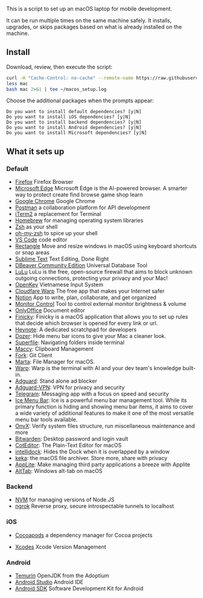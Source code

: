 This is a script to set up an macOS laptop for mobile development.

It can be run multiple times on the same machine safely.
It installs, upgrades, or skips packages
based on what is already installed on the machine.

## Install

Download, review, then execute the script:

```bash
curl -H "Cache-Control: no-cache" --remote-name https://raw.githubusercontent.com/acumenrev/laptop_setup/master/laptop_setup
less mac
bash mac 2>&1 | tee ~/macos_setup.log
```


Choose the additional packages when the prompts appear:

```
Do you want to install default dependencies? [y|N]
Do you want to install iOS dependencies? [y|N]
Do you want to install backend dependencies? [y|N]
Do you want to install Android dependencies? [y|N]
Do you want to install Microsoft dependencies? [y|N]
```

## What it sets up

### Default
- [Firefox] Firefox Browser
- [Microsoft Edge] Microsoft Edge is the AI-powered browser. A smarter way to protect create find browse game shop learn
- [Google Chrome] Google Chrome
- [Postman] a collaboration platform for API development
- [iTerm2] a replacement for Terminal
- [Homebrew] for managing operating system libraries
- [Zsh] as your shell
- [oh-my-zsh] to spice up your shell
- [VS Code] code editor
- [Rectangle] Move and resize windows in macOS using keyboard shortcuts or snap areas
- [Sublime Text] Text Editing, Done Right
- [DBeaver Community Edition]  Universal Database Tool 
- [LuLu] LuLu is the free, open-source firewall that aims to block unknown outgoing connections, protecting your privacy and your Mac! 
- [OpenKey] Vietnamese Input System
- [Cloudfare Warp] The free app that makes your Internet safer
- [Notion] App to write, plan, collaborate, and get organized
- [Monitor Control] Tool to control external monitor brightness & volume
- [OnlyOffice] Document editor
- [Finicky]: Finicky is a macOS application that allows you to set up rules that decide which browser is opened for every link or url.
- [Heynote]: A dedicated scratchpad for developers
- [Dozer]: Hide menu bar icons to give your Mac a cleaner look.
- [Superfile]: Navigating folders inside terminal
- [Maccy]: Clipboard Management
- [Fork]: Git Client
- [Marta]: File Manager for macOS.
- [Warp]: Warp is the terminal with AI and your dev team's knowledge built-in.
- [Adguard]: Stand alone ad blocker
- [Adguard-VPN]: VPN for privacy and security
- [Telegram]: Messaging app with a focus on speed and security
- [Ice Menu Bar]: Ice is a powerful menu bar management tool. While its primary function is hiding and showing menu bar items, it aims to cover a wide variety of additional features to make it one of the most versatile menu bar tools available.
- [OnyX]: Verify system files structure, run miscellaneous maintenance and more
- [Bitwarden]: Desktop password and login vault
- [CotEditor]: The Plain-Text Editor for macOS
- [intellidock]: Hides the Dock when it is overlapped by a window
- [keka]: the macOS file archiver. Store more, share with privacy
- [AppLite]: Make managing third party applications a breeze with Applite
- [AltTab]: Windows alt-tab on macOS




[Firefox]: https://www.mozilla.org/en-US/firefox/new/
[Microsoft Edge]: https://www.microsoft.com/en-us/edge?form
[google chrome]: https://www.google.com/chrome/
[postman]: https://www.postman.com/
[iTerm2]: https://iterm2.com/
[homebrew]: http://brew.sh/
[rvm]: https://rvm.io/
[zsh]: http://www.zsh.org/
[oh-my-zsh]: http://ohmyz.sh/
[vs code]: https://code.visualstudio.com/
[Rectangle]: https://rectangleapp.com/
[Sublime Text]: https://www.sublimetext.com/
[DBeaver Community Edition]: https://dbeaver.io/
[LuLu]: https://objective-see.org/products/lulu.html
[OpenKey]: https://open-key.org/
[Cloudfare Warp]: https://cloudflarewarp.com/
[Notion]: https://www.notion.so/
[Monitor Control]: https://github.com/MonitorControl/MonitorControl
[OnlyOffice]: https://www.onlyoffice.com/
[Finicky]: https://github.com/johnste/finicky
[Heynote]: https://github.com/heyman/heynote/
[Dozer]: https://github.com/Mortennn/Dozer
[Superfile]: https://github.com/MHNightCat/superfile
[Maccy]: https://maccy.app
[Fork]: https://fork.dev/
[Marta]: https://marta.sh/
[Warp]: https://www.warp.dev/
[Adguard]: https://adguard.com/
[Adguard-VPN]: https://adguard-vpn.com/
[Telegram]: https://macos.telegram.org/
[Ice Menu Bar]: https://github.com/jordanbaird/Ice
[OnyX]: https://www.titanium-software.fr/en/onyx.html
[Bitwarden]: https://bitwarden.com/
[CotEditor]: https://coteditor.com/
[intellidock]: https://mightymac.app/intellidock/
[keka]: https://www.keka.io/en/
[AppLite]: https://aerolite.dev/applite
[AltTab]: https://alt-tab-macos.netlify.app/

### Backend

- [NVM] for managing versions of Node.JS
- [ngrok] Reverse proxy, secure introspectable tunnels to localhost

[NVM]: https://github.com/creationix/nvm
[ngrok]: https://ngrok.com

### iOS

- [Cocoapods] a dependency manager for Cocoa projects

- [Xcodes] Xcode Version Management

[cocoapods]: https://cocoapods.org/
[Xcodes]: https://github.com/XcodesOrg/XcodesApp

### Android

- [Temurin] OpenJDK from the Adoptium
- [Android Studio] Android IDE
- [Android SDK] Software Development Kit for Android

[temurin]: https://adoptium.net
[android studio]: https://developer.android.com/studio/index.html
[android sdk]: https://developer.android.com/studio/releases/sdk-tools

